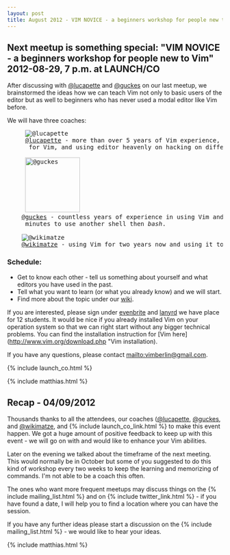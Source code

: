 ```yaml
---
layout: post
title: August 2012 - VIM NOVICE - a beginners workshop for people new to Vim
---
```


## Next meetup is something special: "VIM NOVICE - a beginners workshop for people new to Vim" 2012-08-29, 7 p.m. at LAUNCH/CO

After discussing with [@lucapette](https://twitter.com/lucapette) and [@guckes](https://twitter.com/guckes) on our last meetup, we
brainstormed the ideas how we can teach Vim not only to basic users of the editor but as well to beginners who has never used a
modal editor like Vim before.


We will have three coaches:
<pre>
     <img src="https://si0.twimg.com/profile_images/2025658674/io_reasonably_small.png" alt="@lucapette" title="@lucapette"/>
     <a href="https://twitter.com/lucapette">@lucapette</a> - more than over 5 years of Vim experience, has written a bunch plugins
      for Vim, and using editor heavenly on hacking on different Rails projects.

     <img width="128" height="128" src="https://si0.twimg.com/profile_images/1084424199/sven_guckes.silhouette.red_border.200x200.jpg" alt="@guckes" title="@guckes" />
    <a href="https://twitter.com/guckes">@guckes</a> - countless years of experience in using Vim and he can convince you in two
     minutes to use another shell then <i>bash</i>.

    <img src="https://si0.twimg.com/profile_images/2202486572/twitter_reasonably_small.png" alt="@wikimatze" title="@wikimatze"/>
    <a href="https://twitter.com/wikimatze">@wikimatze</a> - using Vim for two years now and using it to write a book about <a href="https://padrinorb.com">Padrino</a>.
</pre>


### Schedule:

- Get to know each other - tell us something about yourself and what editors you have used in the past.
- Tell what you want to learn (or what you already know) and we will start.
- Find more about the topic under our [wiki](https://github.com/vimberlin/vimberlin.de/wiki/vimberlin-workshop-for-newbies "wiki").

If you are interested, please sign under [evenbrite](http://vimberlin-eorg.eventbrite.com/ "eventbrite") and [lanyrd](http://lanyrd.com/2012/vimberlin-2-august/ "lanyrd") we have place for 12 students. It would be nice if you already installed Vim on your operation system so that we can right start without any bigger technical problems. You can find the installation instruction for [Vim here](http://www.vim.org/download.php "Vim installation).

If you have any questions, please contact <mailto:vimberlin@gmail.com>.

{% include launch_co.html %}

{% include matthias.html %}


## Recap - 04/09/2012

Thousands thanks to all the attendees, our coaches ([@lucapette](https://twitter.com/lucapette), [@guckes](https://twitter.com/guckes),
and [@wikimatze](https://twitter.com/wikimatze), and {% include launch_co_link.html %} to make this event happen. We got a
huge amount of positive feedback to keep up with this event - we will go on with and would like to enhance your Vim abilities.

Later on the evening we talked about the timeframe of the next meeting. This would normally be in October but some of you
suggested to do this kind of workshop every two weeks to keep the learning and memorizing of commands. I'm not able to be a coach
this often.

The ones who want more frequent meetups may discuss things on the {% include mailing_list.html %} and on {% include twitter_link.html %} - if you have found a date, I will help you to find a location where you can have the session.

If you have any further ideas please start a discussion on the {% include mailing_list.html %} - we would like to hear your ideas.

{% include matthias.html %}

